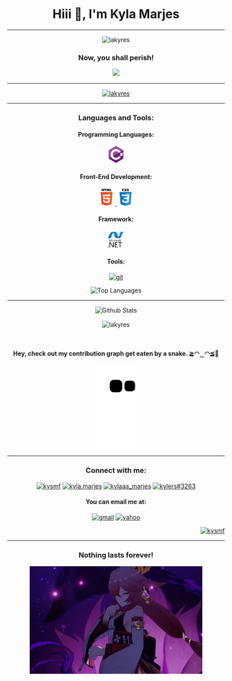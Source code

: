 <h1 align="center">Hiii 👋, I'm Kyla Marjes</h1>

<hr size="100">

<p align="center"> <img src="https://komarev.com/ghpvc/?username=lakyres&label=Profile%20Views&color=0e75b6&style=flat" alt="lakyres" /> </p>

<h3 align="center">Now, you shall perish!</h3>

<p align="center" ><img src="https://github.com/lakyres/lakyres/blob/main/raiden%20burst.gif" width="400"></p>

<hr size="100">


<div align="center"> <a href="https://github.com/ryo-ma/github-profile-trophy"><img src="https://github-profile-trophy.vercel.app/?username=lakyres&theme=radical&row=2&column=3" alt="lakyres" /></a> </p>
</div>

<hr size="100">

<h3 align="center">Languages and Tools:</h3>

<h4 align="center">Programming Languages:</h4>

<p align="center"> 
<a href="https://www.w3schools.com/cs/" target="_blank" rel="noreferrer"> <img src="https://raw.githubusercontent.com/devicons/devicon/master/icons/csharp/csharp-original.svg" alt="csharp" width="40" height="40"/> </a> 
</p>

<h4 align="center">Front-End Development:</h4>

<p align="center"> 
<a href="https://www.w3.org/html/" target="_blank" rel="noreferrer"> <img src="https://raw.githubusercontent.com/devicons/devicon/master/icons/html5/html5-original-wordmark.svg" alt="html5" width="40" height="40"/> </a>
<a href="https://www.w3schools.com/css/" target="_blank" rel="noreferrer"> <img src="https://raw.githubusercontent.com/devicons/devicon/master/icons/css3/css3-original-wordmark.svg" alt="css3" width="40" height="40"/> </a> 
</p>

<h4 align="center">Framework:</h4>

<p align="center"> 
<a href="https://dotnet.microsoft.com/" target="_blank" rel="noreferrer"> <img src="https://raw.githubusercontent.com/devicons/devicon/master/icons/dot-net/dot-net-original-wordmark.svg" alt="dotnet" width="40" height="40"/> </a> 
</p>

<h4 align="center">Tools:</h4>

<p align="center"> 
<a href="https://git-scm.com/" target="_blank" rel="noreferrer"> <img src="https://www.vectorlogo.zone/logos/git-scm/git-scm-icon.svg" alt="git" width="40" height="40"/> </a> 
</p>

<div align="center">

![Top Languages](https://github-readme-stats.vercel.app/api/top-langs/?username=lakyres&show_icons=true&theme=radical)

<hr size="100">

![Github Stats](https://github-readme-stats.vercel.app/api?username=lakyres&count_private=true&show_icons=true&theme=radical)

<p><img align="center" src="https://github-readme-streak-stats.herokuapp.com/?user=lakyres&&theme=radical" alt="lakyres" /></p>

<br> 

<h4 align="center">Hey, check out my contribution graph get eaten by a snake. ≧◠‿◠≦🤘</h4>

![snake gif](https://github.com/lakyres/lakyres/blob/output/github-contribution-grid-snake.svg)

</div>

<hr size="100">

<h3 align="center">Connect with me:</h3>
<p align="center">
<a href="https://twitter.com/kysmf" target="blank"><img align="center" src="https://raw.githubusercontent.com/rahuldkjain/github-profile-readme-generator/master/src/images/icons/Social/twitter.svg" alt="kysmf" height="30" width="40" /></a>
<a href="https://fb.com/kyla.marjes" target="blank"><img align="center" src="https://raw.githubusercontent.com/rahuldkjain/github-profile-readme-generator/master/src/images/icons/Social/facebook.svg" alt="kyla.marjes" height="30" width="40" /></a>
<a href="https://instagram.com/kylaaa_marjes" target="blank"><img align="center" src="https://raw.githubusercontent.com/rahuldkjain/github-profile-readme-generator/master/src/images/icons/Social/instagram.svg" alt="kylaaa_marjes" height="30" width="40" /></a>
<a href="https://discord.gg/kylers#3263" target="blank"><img align="center" src="https://raw.githubusercontent.com/rahuldkjain/github-profile-readme-generator/master/src/images/icons/Social/discord.svg" alt="kylers#3263" height="30" width="40" /></a>
</p>

<h4 align="center">You can email me at: </h4>
 <p align="center"> <a href="mailto:kylamarjes11@gmail.com"><img src="https://cdn-icons-png.flaticon.com/512/281/281769.png" alt="gmail" height="32" width="42"></a>
<a href="mailto:kylamarjes11@yahoo.com"><img src="https://www.kindpng.com/picc/m/354-3541882_a-purple-email-icon-logo-yahoo-mail-png.png" height="30" width="40" alt="yahoo"></a> </p>

<p align="right"> <a href="https://twitter.com/kyla_nm" target="blank"><img src="https://img.shields.io/twitter/follow/kysmf?logo=twitter&style=for-the-badge" alt="kysmf" /></a> </p>

<hr size="100">

<h3 align="center">Nothing lasts forever!</h3>

<p align="center" ><img src="https://github.com/lakyres/lakyres/blob/main/yae%20miko%20burst.gif" width="400"></p>

<!---
lakyres/lakyres is a ✨ special ✨ repository because its `memyselfandi.md` (this file) appears on your GitHub profile.
You can click the Preview link to take a look at your changes.
--->
